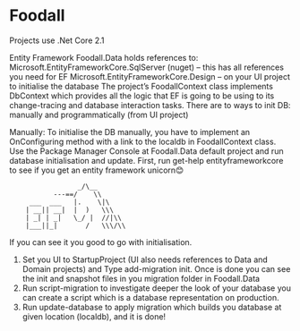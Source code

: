 # Foodall
Projects use .Net Core 2.1 

Entity Framework
Foodall.Data holds references to:
Microsoft.EntityFrameworkCore.SqlServer (nuget) – this has all references you need for EF
Microsoft.EntityFrameworkCore.Design – on your UI project to initialise the database
The project’s FoodallContext class implements DbContext which provides all the logic that EF is going to be using to its change-tracing and database interaction tasks.
There are to ways to init DB: manually and programmatically (from UI project)

Manually:
To initialise the DB manually, you have to implement an OnConfiguring method with a link to the localdb  in FoodallContext class. Use the Package Manager  Console at Foodall.Data default project and run database initialisation and update. First, run get-help entityframeworkcore to see if you get an entity framework unicorn😊 

                     _/\__
               ---==/    \\
         ___  ___   |.    \|\
        | __|| __|  |  )   \\\
        | _| | _|   \_/ |  //|\\
        |___||_|       /   \\\/\\ 
If you can see it you good to go with initialisation.
1.	Set you UI to StartupProject (UI also needs references to Data and Domain projects) and Type add-migration init. Once is done you can see the init and snapshot files in you migration folder in Foodall.Data
2.	Run script-migration to investigate deeper the look of your database you can create a script which is a database representation on production. 
3.	Run update-database to apply migration which builds you database at given location (localdb), and it is done!

